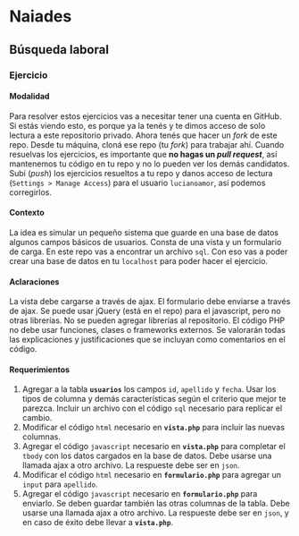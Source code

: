 # Naiades
## Búsqueda laboral
### Ejercicio

#### Modalidad
Para resolver estos ejercicios vas a necesitar tener una cuenta en GitHub.
Si estás viendo esto, es porque ya la tenés y te dimos acceso de solo lectura a este repositorio privado.
Ahora tenés que hacer un *fork* de este repo. Desde tu máquina, cloná ese repo (tu *fork*) para trabajar ahí.
Cuando resuelvas los ejercicios, es importante que **no hagas un _pull request_**, así mantenemos tu código en tu repo y no lo pueden ver los demás candidatos.
Subí (*push*) los ejercicios resueltos a tu repo y danos acceso de lectura (`Settings > Manage Access`) para el usuario `lucianoamor`, así podemos corregirlos.

#### Contexto
La idea es simular un pequeño sistema que guarde en una base de datos algunos campos básicos de usuarios.
Consta de una vista y un formulario de carga.
En este repo vas a encontrar un archivo `sql`. Con eso vas a poder crear una base de datos en tu `localhost` para poder hacer el ejercicio.

#### Aclaraciones
La vista debe cargarse a través de ajax.
El formulario debe enviarse a través de ajax.
Se puede usar jQuery (está en el repo) para el javascript, pero no otras librerías.
No se pueden agregar librerías al repositorio.
El código PHP no debe usar funciones, clases o frameworks externos.
Se valorarán todas las explicaciones y justificaciones que se incluyan como comentarios en el código.

#### Requerimientos
1. Agregar a la tabla **`usuarios`** los campos `id`, `apellido` y `fecha`. Usar los tipos de columna y demás características según el criterio que mejor te parezca. Incluir un archivo con el código `sql` necesario para replicar el cambio.
2. Modificar el código `html` necesario en **`vista.php`** para incluir las nuevas columnas.
3. Agregar el código `javascript` necesario en **`vista.php`** para completar el `tbody` con los datos cargados en la base de datos. Debe usarse una llamada ajax a otro archivo. La respueste debe ser en `json`.
4. Modificar el código `html` necesario en **`formulario.php`** para agregar un `input` para `apellido`.
5. Agregar el código `javascript` necesario en **`formulario.php`** para enviarlo. Se deben guardar también las otras columnas de la tabla. Debe usarse una llamada ajax a otro archivo. La respueste debe ser en `json`, y en caso de éxito debe llevar a **`vista.php`**.
